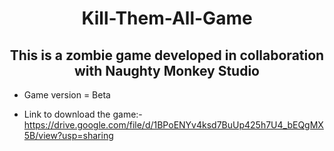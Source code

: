 <h1 align='center'>Kill-Them-All-Game</h1>

<h2 align='center'>This is a zombie game developed in collaboration with Naughty Monkey Studio</h2>

* Game version = Beta 

* Link to download the game:- https://drive.google.com/file/d/1BPoENYv4ksd7BuUp425h7U4_bEQgMX5B/view?usp=sharing


